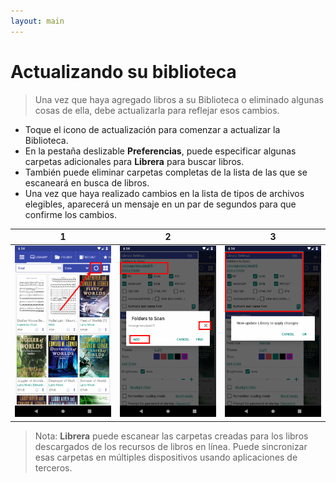 ```yaml
---
layout: main
---
```


# Actualizando su biblioteca
> Una vez que haya agregado libros a su Biblioteca o eliminado algunas cosas de ella, debe actualizarla para reflejar esos cambios.
* Toque el icono de actualización para comenzar a actualizar la Biblioteca.
* En la pestaña deslizable **Preferencias**, puede especificar algunas carpetas adicionales para **Librera** para buscar libros.
* También puede eliminar carpetas completas de la lista de las que se escaneará en busca de libros.
* Una vez que haya realizado cambios en la lista de tipos de archivos elegibles, aparecerá un mensaje en un par de segundos para que confirme los cambios.

|1|2|3|
|-|-|-|
|![](1.png)|![](2.png)|![](3.png)|

> Nota: **Librera** puede escanear las carpetas creadas para los libros descargados de los recursos de libros en línea. Puede sincronizar esas carpetas en múltiples dispositivos usando aplicaciones de terceros.
